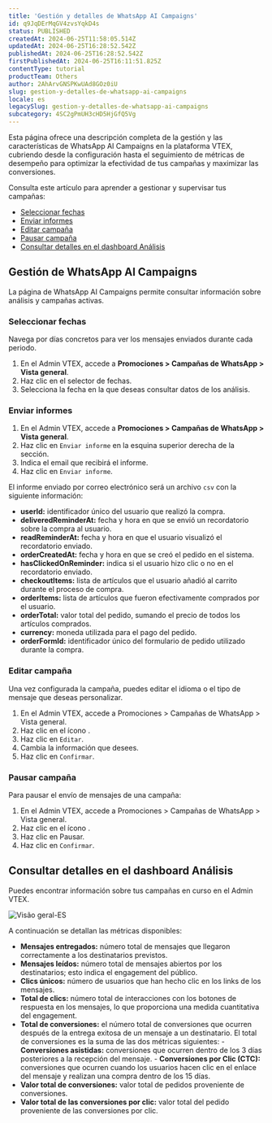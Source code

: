 ```yaml
---
title: 'Gestión y detalles de WhatsApp AI Campaigns'
id: q9JqDErMqGV4zvsYqkD4s
status: PUBLISHED
createdAt: 2024-06-25T11:58:05.514Z
updatedAt: 2024-06-25T16:28:52.542Z
publishedAt: 2024-06-25T16:28:52.542Z
firstPublishedAt: 2024-06-25T16:11:51.825Z
contentType: tutorial
productTeam: Others
author: 2AhArvGNSPKwUAd8GOz0iU
slug: gestion-y-detalles-de-whatsapp-ai-campaigns
locale: es
legacySlug: gestion-y-detalles-de-whatsapp-ai-campaigns
subcategory: 4SC2gPmUH3cHD5HjGfQ5Vg
---
```


Esta página ofrece una descripción completa de la gestión y las características de WhatsApp AI Campaigns en la plataforma VTEX, cubriendo desde la configuración hasta el seguimiento de métricas de desempeño para optimizar la efectividad de tus campañas y maximizar las conversiones.

Consulta este artículo para aprender a gestionar y supervisar tus campañas:

- [Seleccionar fechas](#seleccionar-fechas)
- [Enviar informes](#enviar-informes)
- [Editar campaña](#editar-campaña)
- [Pausar campaña](#pausar-campaña)
- [Consultar detalles en el dashboard Análisis](#consultar-detalles-en-el-dashboard-analisis)

## Gestión de WhatsApp AI Campaigns

La página de WhatsApp AI Campaigns permite consultar información sobre análisis y campañas activas.

### Seleccionar fechas

Navega por días concretos para ver los mensajes enviados durante cada periodo.

1. En el Admin VTEX, accede a **Promociones > Campañas de WhatsApp > Vista general**.
2. Haz clic en el selector de fechas.
3. Selecciona la fecha en la que deseas consultar datos de los análisis.

### Enviar informes

1. En el Admin VTEX, accede a **Promociones > Campañas de WhatsApp > Vista general**.
2. Haz clic en `Enviar informe` en la esquina superior derecha de la sección.
3. Indica el email que recibirá el informe.
4. Haz clic en `Enviar informe`.

El informe enviado por correo electrónico será un archivo `csv` con la siguiente información:

- **userId:** identificador único del usuario que realizó la compra.
- **deliveredReminderAt:** fecha y hora en que se envió un recordatorio sobre la compra al usuario.
- **readReminderAt:** fecha y hora en que el usuario visualizó el recordatorio enviado.
- **orderCreatedAt:** fecha y hora en que se creó el pedido en el sistema.
- **hasClickedOnReminder:** indica si el usuario hizo clic o no en el recordatorio enviado.
- **checkoutItems:** lista de artículos que el usuario añadió al carrito durante el proceso de compra.
- **orderItems:** lista de artículos que fueron efectivamente comprados por el usuario.
- **orderTotal:** valor total del pedido, sumando el precio de todos los artículos comprados.
- **currency:** moneda utilizada para el pago del pedido.
- **orderFormId:** identificador único del formulario de pedido utilizado durante la compra.

### Editar campaña

Una vez configurada la campaña, puedes editar el idioma o el tipo de mensaje que deseas personalizar.

1. En el Admin VTEX, accede a Promociones > Campañas de WhatsApp > Vista general.
2. Haz clic en el ícono <i class="fas fa-ellipsis-v" aria-hidden="true"></i>.
3. Haz clic en `Editar`.
4. Cambia la información que desees.
5. Haz clic en `Confirmar`.

### Pausar campaña

Para pausar el envío de mensajes de una campaña:

1. En el Admin VTEX, accede a Promociones > Campañas de WhatsApp > Vista general.
2. Haz clic en el ícono <i class="fas fa-ellipsis-v" aria-hidden="true"></i>.
3. Haz clic en Pausar.
4. Haz clic en `Confirmar`.

## Consultar detalles en el dashboard Análisis

Puedes encontrar información sobre tus campañas en curso en el Admin VTEX.

![Visão geral-ES](//images.ctfassets.net/alneenqid6w5/3QiT4K7FuFoTyhmlWYWKFl/27df78b45cdda1fd0aa89bde051172a3/Vis_o_geral-ES.png)

A continuación se detallan las métricas disponibles:

- **Mensajes entregados:** número total de mensajes que llegaron correctamente a los destinatarios previstos.
- **Mensajes leídos:** número total de mensajes abiertos por los destinatarios; esto indica el engagement del público.
- **Clics únicos:** número de usuarios que han hecho clic en los links de los mensajes.
- **Total de clics:** número total de interacciones con los botones de respuesta en los mensajes, lo que proporciona una medida cuantitativa del engagement.
- **Total de conversiones:** el número total de conversiones que ocurren después de la entrega exitosa de un mensaje a un destinatario. El total de conversiones es la suma de las dos métricas siguientes:
      - **Conversiones asistidas:** conversiones que ocurren dentro de los 3 días posteriores a la recepción del mensaje.
      - **Conversiones por Clic (CTC):** conversiones que ocurren cuando los usuarios hacen clic en el enlace del mensaje y realizan una compra dentro de los 15 días.
- **Valor total de conversiones:** valor total de pedidos proveniente de conversiones.
- **Valor total de las conversiones por clic:** valor total del pedido proveniente de las conversiones por clic.

